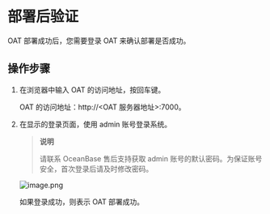 # 部署后验证

OAT 部署成功后，您需要登录 OAT 来确认部署是否成功。

## 操作步骤

1. 在浏览器中输入 OAT 的访问地址，按回车键。

   OAT 的访问地址：http://\<OAT 服务器地址\>:7000。

2. 在显示的登录页面，使用 admin 账号登录系统。

   > **说明**
   >
   > 请联系 OceanBase 售后支持获取 admin 账号的默认密码。为保证账号安全，首次登录后请及时修改密码。

   ![image.png](https://help-static-aliyun-doc.aliyuncs.com/assets/img/zh-CN/9077796061/p187569.png "image.png")

   如果登录成功，则表示 OAT 部署成功。
